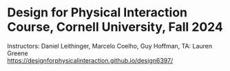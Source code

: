 # Design for Physical Interaction Course, Cornell University, Fall 2024
Instructors: Daniel Leithinger, Marcelo Coelho, Guy Hoffman, TA: Lauren Greene<br>
https://designforphysicalinteraction.github.io/design6397/
